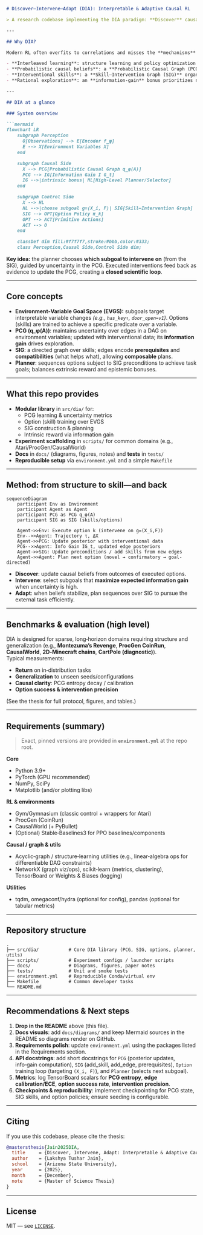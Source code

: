```markdown
# Discover–Intervene–Adapt (DIA): Interpretable & Adaptive Causal RL

> A research codebase implementing the DIA paradigm: **Discover** causal structure, **Intervene** with learned skills, and **Adapt** policies—interleaved in one loop—to achieve **generalizable** and **explainable** behavior.

---

## Why DIA?

Modern RL often overfits to correlations and misses the **mechanisms** that generate outcomes. DIA integrates **causal discovery** with **hierarchical control**, so agents *learn why things work*, not just *what works*.

- **Interleaved learning**: structure learning and policy optimization proceed in tandem, each informing the other.
- **Probabilistic causal beliefs**: a **Probabilistic Causal Graph (PCG)** maintains a posterior over environment-variable dependencies.
- **Interventional skills**: a **Skill–Intervention Graph (SIG)** organizes options (skills) as interventions over those variables.
- **Rational exploration**: an **information-gain** bonus prioritizes novel, informative experiments during training.

---

## DIA at a glance

### System overview

```mermaid
flowchart LR
    subgraph Perception
      O[Observations] --> E[Encoder f_ψ]
      E --> X[Environment Variables X]
    end

    subgraph Causal Side
      X --> PCG[Probabilistic Causal Graph q_φ(A)]
      PCG --> IG[Information Gain I G_t]
      IG -->|intrinsic bonus| HL[High-Level Planner/Selector]
    end

    subgraph Control Side
      X --> HL
      HL -->|choose subgoal g=(X_i, F)| SIG[Skill–Intervention Graph]
      SIG --> OPT[Option Policy π_k]
      OPT --> ACT[Primitive Actions]
      ACT --> O
    end

    classDef dim fill:#f7f7f7,stroke:#bbb,color:#333;
    class Perception,Causal Side,Control Side dim;
```

**Key idea:** the planner chooses **which subgoal to intervene on** (from the SIG), guided by uncertainty in the PCG. Executed interventions feed back as evidence to update the PCG, creating a **closed scientific loop**.

---

## Core concepts

- **Environment‑Variable Goal Space (EVGS):** subgoals target interpretable variable changes *(e.g., `has_key↑`, `door_open=v1`)*. Options (skills) are trained to achieve a specific predicate over a variable.
- **PCG (q_φ(A))**: maintains uncertainty over edges in a DAG on environment variables; updated with interventional data; its **information gain** drives exploration.
- **SIG**: a directed graph over skills; edges encode **prerequisites** and **compatibilities** (what helps what), allowing **composable** plans.
- **Planner**: sequences options subject to SIG preconditions to achieve task goals; balances extrinsic reward and epistemic bonuses.

---

## What this repo provides

- **Modular library** in `src/dia/` for:
  - PCG learning & uncertainty metrics
  - Option (skill) training over EVGS
  - SIG construction & planning
  - Intrinsic reward via information gain
- **Experiment scaffolding** in `scripts/` for common domains (e.g., Atari/ProcGen/CausalWorld)  
- **Docs** in `docs/` (diagrams, figures, notes) and **tests** in `tests/`
- **Reproducible setup** via `environment.yml` and a simple `Makefile`  

---

## Method: from structure to skill—and back

```mermaid
sequenceDiagram
    participant Env as Environment
    participant Agent as Agent
    participant PCG as PCG q_φ(A)
    participant SIG as SIG (skills/options)

    Agent->>Env: Execute option k (intervene on g=(X_i,F))
    Env-->>Agent: Trajectory τ, ΔX
    Agent->>PCG: Update posterior with interventional data
    PCG-->>Agent: Info Gain IG_t, updated edge posteriors
    Agent->>SIG: Update preconditions / add skills from new edges
    Agent->>Agent: Plan next option (novel → confirmatory → goal-directed)
```

- **Discover**: update causal beliefs from outcomes of executed options.  
- **Intervene**: select subgoals that **maximize expected information gain** when uncertainty is high.  
- **Adapt**: when beliefs stabilize, plan sequences over SIG to pursue the external task efficiently.

---

## Benchmarks & evaluation (high level)

DIA is designed for sparse, long‑horizon domains requiring structure and generalization (e.g., **Montezuma’s Revenge**, **ProcGen CoinRun**, **CausalWorld**, **2D‑Minecraft chains**, **CartPole (diagnostic)**).  
Typical measurements:
- **Return** on in‑distribution tasks
- **Generalization** to unseen seeds/configurations
- **Causal clarity**: PCG entropy decay / calibration
- **Option success & intervention precision**

(See the thesis for full protocol, figures, and tables.)

---

## Requirements (summary)

> Exact, pinned versions are provided in **`environment.yml`** at the repo root.

**Core**
- Python 3.9+  
- PyTorch (GPU recommended)  
- NumPy, SciPy  
- Matplotlib (and/or plotting libs)

**RL & environments**
- Gym/Gymnasium (classic control + wrappers for Atari)  
- ProcGen (CoinRun)  
- CausalWorld (+ PyBullet)  
- (Optional) Stable‑Baselines3 for PPO baselines/components

**Causal / graph & utils**
- Acyclic‑graph / structure‑learning utilities (e.g., linear‑algebra ops for differentiable DAG constraints)
- NetworkX (graph viz/ops), scikit‑learn (metrics, clustering), TensorBoard or Weights & Biases (logging)

**Utilities**
- tqdm, omegaconf/hydra (optional for config), pandas (optional for tabular metrics)

---

## Repository structure

```
.
├── src/dia/           # Core DIA library (PCG, SIG, options, planner, utils)
├── scripts/           # Experiment configs / launcher scripts
├── docs/              # Diagrams, figures, paper notes
├── tests/             # Unit and smoke tests
├── environment.yml    # Reproducible Conda/virtual env
├── Makefile           # Common developer tasks
└── README.md
```

---

## Recommendations & Next steps

1. **Drop in the README** above (this file).  
2. **Docs visuals**: add `docs/diagrams/` and keep Mermaid sources in the README so diagrams render on GitHub.  
3. **Requirements polish**: update `environment.yml` using the packages listed in the Requirements section.  
4. **API docstrings**: add short docstrings for `PCG` (posterior updates, info‑gain computation), `SIG` (add_skill, add_edge, prerequisites), `Option` training loop (targeting `(X_i, F)`), and `Planner` (selects next subgoal).  
5. **Metrics**: log TensorBoard scalars for **PCG entropy**, **edge calibration/ECE**, **option success rate**, **intervention precision**.  
6. **Checkpoints & reproducibility**: implement checkpointing for PCG state, SIG skills, and option policies; ensure seeding is configurable.

---

## Citing

If you use this codebase, please cite the thesis:

```bibtex
@mastersthesis{Jain2025DIA,
  title     = {Discover, Intervene, Adapt: Interpretable & Adaptive Causal RL via Interleaved Discovery and Structured Interventions},
  author    = {Lakshya Tushar Jain},
  school    = {Arizona State University},
  year      = {2025},
  month     = {December},
  note      = {Master of Science Thesis}
}
```

---

## License

MIT — see [`LICENSE`](./LICENSE).
```
